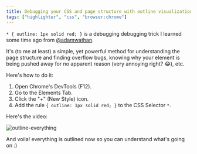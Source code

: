 ```yaml
---
title: Debugging your CSS and page structure with outline visualizations.
tags: ["highlighter", "css", "browser:chrome"]
---
```

`* { outline: 1px solid red; }` is a debugging debugging trick I learned some time ago from [@adamwathan](https://twitter.com/adamwathan).

It's (to me at least) a simple, yet powerful method for understanding the page structure and finding overflow bugs, knowing why your element is being pushed away for no apparent reason (very annoying right? 😂), etc.

Here's how to do it:

1. Open Chrome's DevTools (F12).
2. Go to the Elements Tab.
3. Click the "+" (New Style) icon.
4. Add the rule  `{ outline: 1px solid red; }` to the CSS Selector `*`.

Here's the video:

![outline-everything](/assets/img/outline-everything.gif)

And voila! everything is outlined now so you can understand what's going on :)